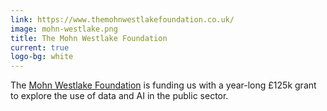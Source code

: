 ```yaml
---
link: https://www.themohnwestlakefoundation.co.uk/
image: mohn-westlake.png
title: The Mohn Westlake Foundation
current: true
logo-bg: white
---
```

The [Mohn Westlake Foundation](https://www.themohnwestlakefoundation.co.uk/) is funding us with a year-long £125k grant to explore the use of data and AI in the public sector.
